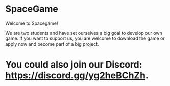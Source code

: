# SpaceGame

Welcome to Spacegame!

We are two students and have set ourselves a big goal to develop our own game. If you want to support us, you are welcome to download the game or apply now and become part of a big project.

# You could also join our Discord: https://discord.gg/yg2heBChZh. 
